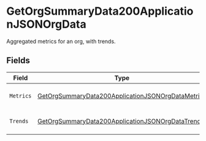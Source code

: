 # GetOrgSummaryData200ApplicationJSONOrgData

Aggregated metrics for an org, with trends.


## Fields

| Field                                                                                                                             | Type                                                                                                                              | Required                                                                                                                          | Description                                                                                                                       |
| --------------------------------------------------------------------------------------------------------------------------------- | --------------------------------------------------------------------------------------------------------------------------------- | --------------------------------------------------------------------------------------------------------------------------------- | --------------------------------------------------------------------------------------------------------------------------------- |
| `Metrics`                                                                                                                         | [GetOrgSummaryData200ApplicationJSONOrgDataMetrics](../../models/operations/getorgsummarydata200applicationjsonorgdatametrics.md) | :heavy_check_mark:                                                                                                                | Metrics for a single org metrics.                                                                                                 |
| `Trends`                                                                                                                          | [GetOrgSummaryData200ApplicationJSONOrgDataTrends](../../models/operations/getorgsummarydata200applicationjsonorgdatatrends.md)   | :heavy_check_mark:                                                                                                                | Trends for a single org.                                                                                                          |